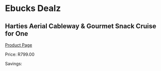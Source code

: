 
# Ebucks Dealz
## Harties Aerial Cableway & Gourmet Snack Cruise for One
[Product Page](https://www.ebucks.com/web/shop/productSelected.do?prodId=265757953&catId=322194367)

Price: R799.00

Savings: 


	